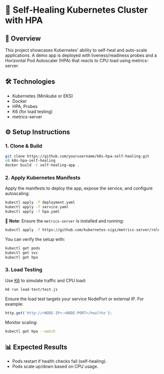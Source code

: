 # 🤖 Self-Healing Kubernetes Cluster with HPA

## 📌 Overview
This project showcases Kubernetes' ability to self-heal and auto-scale applications. A demo app is deployed with liveness/readiness probes and a Horizontal Pod Autoscaler (HPA) that reacts to CPU load using metrics-server.

## 🛠️ Technologies
- Kubernetes (Minikube or EKS)
- Docker
- HPA, Probes
- K6 (for load testing)
- metrics-server

## ⚙️ Setup Instructions

### 1. Clone & Build
```bash
git clone https://github.com/yourusername/k8s-hpa-self-healing.git
cd k8s-hpa-self-healing
docker build -t self-healing-app .
```

### 2. Apply Kubernetes Manifests

Apply the manifests to deploy the app, expose the service, and configure autoscaling:

```bash
kubectl apply -f deployment.yaml
kubectl apply -f service.yaml
kubectl apply -f hpa.yaml
```

📌 **Note**: Ensure the `metrics-server` is installed and running:

```bash
kubectl apply -f https://github.com/kubernetes-sigs/metrics-server/releases/latest/download/components.yaml
```

You can verify the setup with:
```bash
kubectl get pods
kubectl get svc
kubectl get hpa
```

### 3. Load Testing

Use [K6](https://k6.io/) to simulate traffic and CPU load:

```bash
k6 run load-test/test.js
```

Ensure the load test targets your service NodePort or external IP. For example:

```js
http.get('http://<NODE-IP>:<NODE-PORT>/healthz');
```

Monitor scaling:
```bash
kubectl get hpa --watch
```

## 📊 Expected Results
- Pods restart if health checks fail (self-healing).
- Pods scale up/down based on CPU usage.
